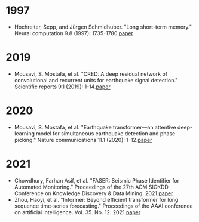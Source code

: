 # 1997
- Hochreiter, Sepp, and Jürgen Schmidhuber. "Long short-term memory." Neural computation 9.8 (1997): 1735-1780.[paper](https://link.springer.com/chapter/10.1007/978-3-642-24797-2_4)

# 2019
- Mousavi, S. Mostafa, et al. "CRED: A deep residual network of convolutional and recurrent units for earthquake signal detection." Scientific reports 9.1 (2019): 1-14.[paper](https://www.nature.com/articles/s41598-019-45748-1)

# 2020
- Mousavi, S. Mostafa, et al. "Earthquake transformer—an attentive deep-learning model for simultaneous earthquake detection and phase picking." Nature communications 11.1 (2020): 1-12.[paper](https://www.nature.com/articles/s41467-020-17591-w)

# 2021
- Chowdhury, Farhan Asif, et al. "FASER: Seismic Phase Identifier for Automated Monitoring." Proceedings of the 27th ACM SIGKDD Conference on Knowledge Discovery & Data Mining. 2021.[paper](https://dl.acm.org/doi/pdf/10.1145/3447548.3467064)
- Zhou, Haoyi, et al. "Informer: Beyond efficient transformer for long sequence time-series forecasting." Proceedings of the AAAI conference on artificial intelligence. Vol. 35. No. 12. 2021.[paper](https://ojs.aaai.org/index.php/AAAI/article/view/17325)
